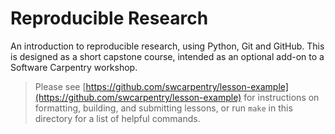 # Reproducible Research

An introduction to reproducible research, using Python, Git and GitHub. This is designed as a short capstone course, intended as an optional add-on to a Software Carpentry workshop.

> Please see [https://github.com/swcarpentry/lesson-example](https://github.com/swcarpentry/lesson-example)
> for instructions on formatting, building, and submitting lessons,
> or run `make` in this directory for a list of helpful commands.
